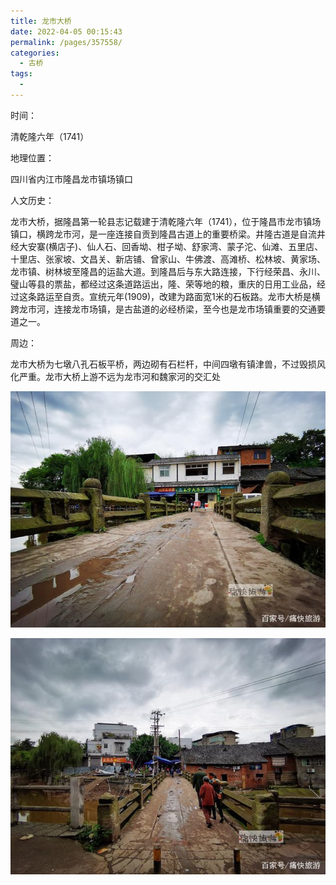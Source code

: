 ```yaml
---
title: 龙市大桥
date: 2022-04-05 00:15:43
permalink: /pages/357558/
categories:
  - 古桥
tags:
  - 
---
```

时间：

清乾隆六年（1741）

地理位置：

四川省内江市隆昌龙市镇场镇口

人文历史：

龙市大桥，据隆昌第一轮县志记载建于清乾隆六年（1741），位于隆昌市龙市镇场镇口，横跨龙市河，是一座连接自贡到隆昌古道上的重要桥梁。井隆古道是自流井经大安寨(横店子)、仙人石、回香坳、柑子坳、舒家湾、蒙子沱、仙滩、五里店、十里店、张家坡、文昌关、新店铺、曾家山、牛佛渡、高滩桥、松林坡、黄家场、龙市镇、树林坡至隆昌的运盐大道。到隆昌后与东大路连接，下行经荣昌、永川、璧山等县的票盐，都经过这条道路运出，隆、荣等地的粮，重庆的日用工业品，经过这条路运至自贡。宣统元年(1909)，改建为路面宽1米的石板路。龙市大桥是横跨龙市河，连接龙市场镇，是古盐道的必经桥梁，至今也是龙市场镇重要的交通要道之一。

周边：

龙市大桥为七墩八孔石板平桥，两边砌有石栏杆，中间四墩有镇津兽，不过毁损风化严重。龙市大桥上游不远为龙市河和魏家河的交汇处

![龙市大桥桥](/img/photo/27.jpg)

![龙市大桥桥](/img/photo/28.jpg)
